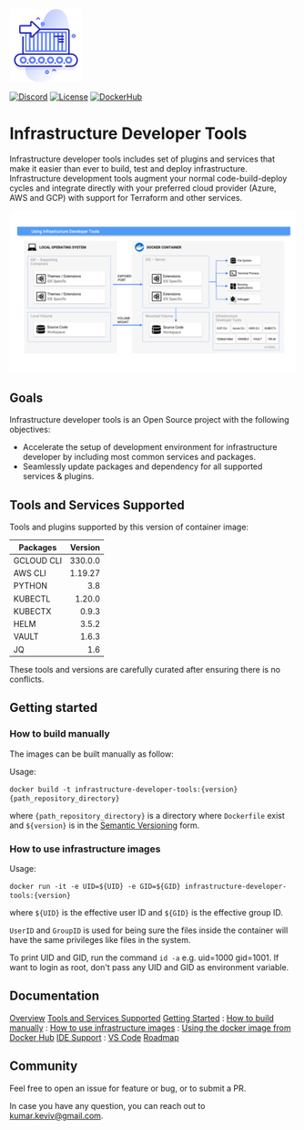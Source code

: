 ![IDT][logo]

[logo]: https://github.com/kumarkeviv/infrastructure-developer-tools/raw/sys-06-create-detailed-documentation-usecases-ide/docs/assets/logo.png "Infrastructure Developer Tools"

[![Discord](https://img.shields.io/discord/820616124721791007)](https://discord.gg/nVEn3shBjc)
[![License](https://img.shields.io/github/license/kumarkeviv/infrastructure-developer-tools)](https://github.com/kumarkeviv/infrastructure-developer-tools/blob/main/LICENSE)
[![DockerHub](https://img.shields.io/docker/pulls/kumarvivek/infrastructure-developer-tools)](https://hub.docker.com/r/kumarvivek/infrastructure-developer-tools)

# Infrastructure Developer Tools
Infrastructure developer tools includes set of plugins and services that make it easier than ever to build, test and deploy infrastructure. Infrastructure development tools augment your normal code-build-deploy cycles and integrate directly with your preferred cloud provider (Azure, AWS and GCP) with support for Terraform and other services.

![OVERVIEW][overview-infrastructure-developer-tools]

[overview-infrastructure-developer-tools]: ./docs/assets/overview.png "Overview infrastructure developer tools"

## Goals

Infrastructure developer tools is an Open Source project with the following objectives:

* Accelerate the setup of development environment for infrastructure developer by including most common services and packages.
* Seamlessly update packages and dependency for all supported services & plugins.

## Tools and Services Supported

Tools and plugins supported by this version of container image:

| Packages        | Version       |
| --------------- |--------------:|
| GCLOUD CLI      | 330.0.0       |
| AWS CLI         | 1.19.27       |
| PYTHON          | 3.8           |
| KUBECTL         | 1.20.0        |
| KUBECTX         | 0.9.3         |
| HELM            | 3.5.2         |
| VAULT           | 1.6.3         |
| JQ              | 1.6           |

These tools and versions are carefully curated after ensuring there is no conflicts.

## Getting started

### How to build manually

The images can be built manually as follow:

Usage:

    docker build -t infrastructure-developer-tools:{version} {path_repository_directory}

where `{path_repository_directory}` is a directory where `Dockerfile` exist and `${version}` is in the [Semantic Versioning](https://semver.org/) form.

### How to use infrastructure images

Usage:

    docker run -it -e UID=${UID} -e GID=${GID} infrastructure-developer-tools:{version}

where `${UID}` is the effective user ID and `${GID}` is the effective group ID.

`UserID` and `GroupID` is used for being sure the files inside the container will have the same privileges like files in the system.

To print UID and GID, run the command `id -a` e.g. uid=1000 gid=1001. If want to login as root, don't pass any UID and GID as environment variable.

## Documentation

[Overview](./docs/README.md#overview)
[Tools and Services Supported](./docs/README.md#tools-and-services-supported)
[Getting Started](./docs/README.md#getting-started)
: [How to build manually](./docs/README.md#how-to-build-manually)
: [How to use infrastructure images](./docs/README.md#how-to-use-infrastructure-images)
: [Using the docker image from Docker Hub](./docs/README.md#using-the-docker-image-from-docker-hub)
[IDE Support](./docs/README.md#ide-support----any-ide-which-support-running-in-container)
: [VS Code](./docs/README.md#vs-code)
[Roadmap](./docs/README.md#roadmap)

## Community

Feel free to open an issue for feature or bug, or to submit a PR.

In case you have any question, you can reach out to kumar.keviv@gmail.com.
